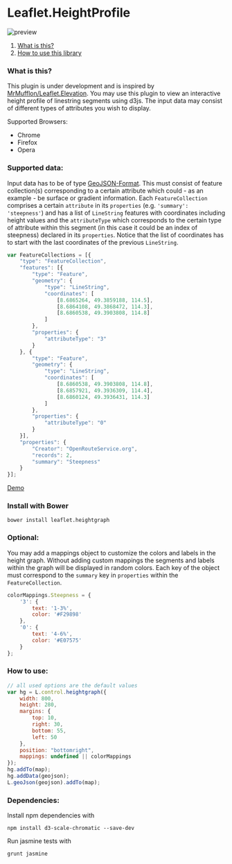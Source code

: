 Leaflet.HeightProfile
=====================

![preview](https://cloud.githubusercontent.com/assets/10322094/22474104/472bcc88-e7db-11e6-8c9e-7e1d53cd0b57.png)

1. [What is this?](https://github.com/GIScience/Leaflet.Heightgraph#what-is-this)
2. [How to use this library](https://github.com/GIScience/Leaflet.Heightgraph#how-to-use)

### What is this?

This plugin is under development and is inspired by [MrMufflon/Leaflet.Elevation](https://github.com/MrMufflon/Leaflet.Elevation). You may use this plugin to view an interactive height profile of linestring segments using d3js. The input data may consist of different types of attributes you wish to display.

Supported Browsers:
- Chrome
- Firefox
- Opera

### Supported data:
Input data has to be of type [GeoJSON-Format](http://geojson.org/). This must consist of feature collection(s) corresponding to a certain attribute which could - as an example - be surface or gradient information. Each `FeatureCollection` comprises a certain `attribute` in its `properties` (e.g. `'summary': 'steepness'`) and has a list of `LineString` features with coordinates including height values and the `attributeType` which corresponds to the certain type of attribute within this segment (in this case it could be an index of steepness) declared in its `properties`. Notice that the list of coordinates has to start with the last coordinates of the previous `LineString`.

```javascript
var FeatureCollections = [{
    "type": "FeatureCollection",
    "features": [{
        "type": "Feature",
        "geometry": {
            "type": "LineString",
            "coordinates": [
                [8.6865264, 49.3859188, 114.5],
                [8.6864108, 49.3868472, 114.3],
                [8.6860538, 49.3903808, 114.8]
            ]
        },
        "properties": {
            "attributeType": "3"
        }
    }, {
        "type": "Feature",
        "geometry": {
            "type": "LineString",
            "coordinates": [
                [8.6860538, 49.3903808, 114.8],
                [8.6857921, 49.3936309, 114.4],
                [8.6860124, 49.3936431, 114.3]
            ]
        },
        "properties": {
            "attributeType": "0"
        }
    }],
    "properties": {
        "Creator": "OpenRouteService.org",
        "records": 2,
        "summary": "Steepness"
    }
}];
```

[Demo](https://giscience.github.io/Leaflet.Heightgraph)

### Install with Bower

`` bower install leaflet.heightgraph ``

### Optional:
You may add a mappings object to customize the colors and labels in the height graph. Without adding custom mappings the segments and labels within the graph will be displayed in random colors. Each key of the object must correspond to the `summary` key in `properties` within the `FeatureCollection`.

```javascript
colorMappings.Steepness = {
    '3': {
        text: '1-3%',
        color: '#F29898'
    },
    '0': {
        text: '4-6%',
        color: '#E07575'
    }
};
```

### How to use:

```javascript
// all used options are the default values
var hg = L.control.heightgraph({
    width: 800,
    height: 280,
    margins: {
        top: 10,
        right: 30,
        bottom: 55,
        left: 50
    },
    position: "bottomright",
    mappings: undefined || colorMappings
});
hg.addTo(map);
hg.addData(geojson);
L.geoJson(geojson).addTo(map);
```

### Dependencies:

Install npm dependencies with
```
npm install d3-scale-chromatic --save-dev
```

Run jasmine tests with
```
grunt jasmine
```
